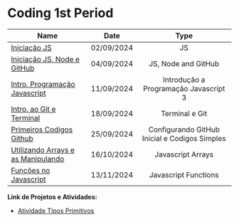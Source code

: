 
# Coding 1st Period

| Name    | Date          | Type     | 
| --------|:-------------:| :-----:  | 
| [Iniciação JS](https://github.com/luanvfm/Code-Notebook/blob/main/Coding_1/Javascript_Classes/Inicia%C3%A7%C3%A3o%20Ao%20Java%20Script.md) | 02/09/2024     | JS      |
| [Iniciação JS, Node e GitHub](https://github.com/luanvfm/Code-Notebook/blob/main/Coding_1/Javascript_Classes/Inicia%C3%A7%C3%A3o%20JS%20NODE%20E%20GIT.md)   | 04/09/2024     | JS, Node and GitHub      |
| [Intro. Programação Javascript](https://github.com/luanvfm/Code-Notebook/blob/main/Coding_1/Javascript_Classes/Introdu%C3%A7%C3%A3o%20a%20Programa%C3%A7%C3%A3o%20Javascript%203.md)    | 11/09/2024    | Introdução a Programação Javascript 3 |
| [Intro. ao Git e Terminal](https://github.com/luanvfm/Code-Notebook/blob/main/Coding_1/Javascript_Classes/Introducao%20ao%20Git%20e%20Terminal.md)    | 18/09/2024    | Terminal e Git |
| [Primeiros Codigos Github](https://github.com/luanvfm/Code-Notebook/blob/main/Coding_1/Javascript_Classes/Primeiros%20Codigos%20Github.md)      | 25/09/2024    | Configurando GitHub Inicial e Codigos Simples |
| [Utilizando Arrays e as Manipulando](https://github.com/luanvfm/Code-Notebook/blob/main/Coding_1/Javascript_Classes/Utilizando_Arrays.md)      | 16/10/2024    | Javascript Arrays  |
| [Funções no Javascript](https://github.com/luanvfm/Code-Notebook/blob/main/Coding_1/Javascript_Classes/FuncoesJavascript.md)      | 13/11/2024    | Javascript Functions  |
**Link de Projetos e Atividades:**
- [Atividade Tipos Primitivos](https://github.com/luanvfm/Code-Notebook/tree/main/Coding_1/Javascript_Classes/JSS_PROJECTS/Atv_Tipos_Primitivos)
